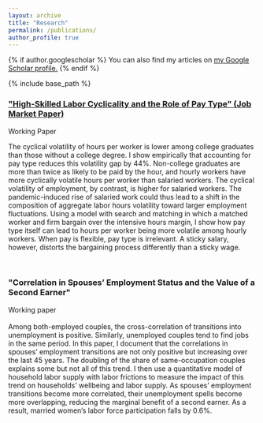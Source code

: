 ```yaml
---
layout: archive
title: "Research"
permalink: /publications/
author_profile: true
---
```


{% if author.googlescholar %}
  You can also find my articles on <u><a href="{{author.googlescholar}}">my Google Scholar profile</a>.</u>
{% endif %}

{% include base_path %}
 
### ["High-Skilled Labor Cyclicality and the Role of Pay Type" (Job Market Paper)](https://mattjbush.github.io/files/JMP.pdf "JMP")  
Working Paper

The cyclical volatility of hours per worker is lower among college graduates than those without a college degree. I show empirically that accounting for pay type reduces this volatility gap by 44%. Non-college graduates are more than twice as likely to be paid by the hour, and hourly workers have more cyclically volatile hours per worker than salaried workers. The cyclical volatility of employment, by contrast, is higher for salaried workers. The pandemic-induced rise of salaried work could thus lead to a shift in the composition of aggregate labor hours volatility toward larger employment fluctuations. Using a model with search and matching in which a matched worker and firm bargain over the intensive hours margin, I show how pay type itself can lead to hours per worker being more volatile among hourly workers. When pay is flexible, pay type is irrelevant. A sticky salary, however, distorts the bargaining process differently than a sticky wage. 
  
   
<br>      
      
<h3>"Correlation in Spouses’ Employment Status and the Value of a Second Earner"</h3>  
Working paper<br>
<br>
Among both-employed couples, the cross-correlation of transitions into unemployment is positive. Similarly, unemployed couples tend to find jobs in the same period. In this paper, I document that the correlations in spouses’ employment transitions are not only positive but increasing over the last 45 years. The doubling of the share of same-occupation couples explains some but not all of this trend. I then use a quantitative model of household labor supply with labor frictions to measure the impact of this trend on households’ wellbeing and labor supply. As spouses’ employment transitions become more correlated, their unemployment spells become more overlapping, reducing the marginal benefit of a second earner. As a result, married women’s labor force participation falls by 0.6%.
